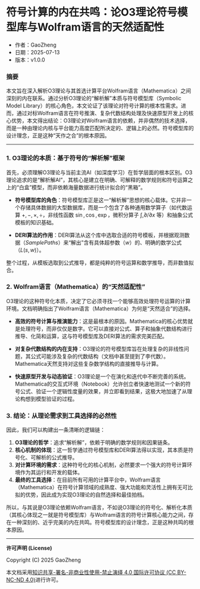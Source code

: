 # **符号计算的内在共鸣：论O3理论符号模型库与Wolfram语言的天然适配性**

- 作者：GaoZheng
- 日期：2025-07-13
- 版本：v1.0.0

### 摘要

本文旨在深入解析O3理论与其首选计算平台Wolfram语言（Mathematica）之间深刻的内在联系。通过分析O3理论的“解析解”本质与符号模型库（Symbolic Model Library）的核心角色，本文论证了该理论对符号计算的根本性需求。进而，通过对标Wolfram语言在符号推演、复杂代数结构处理及快速原型开发上的核心优势，本文得出结论：O3理论对Wolfram语言的依赖，并非偶然的技术选择，而是一种由理论内核与平台能力高度匹配所决定的、逻辑上的必然。符号模型库的设计理念，正是这种“天作之合”的根本原因。

---

### 1. O3理论的本质：基于符号的“解析解”框架

首先，必须理解O3理论与当前主流AI（如深度学习）在哲学层面的根本区别。O3理论追求的是“解析解AI”，其核心是建立在明确、可解释的数学规则和符号运算之上的“白盒”模型，而非依赖海量数据进行统计拟合的“黑箱”。

* **符号模型库的角色**：符号模型库正是这一“解析解”思想的核心载体。它并非一个存储具体数据的大型数据库，而是一个包含了各种通用数学算子（如代数运算 $+, -, \times, \div$，非线性函数 $\sin, \cos, \exp$，微积分算子 $\int, \partial/\partial x$ 等）和抽象公式模板的知识基础。

* **DERI算法的作用**：DERI算法从这个库中选取合适的符号模板，并根据观测数据（$SamplePaths$）来“解出”含有具体超参数（$w$）的、明确的数学公式（$L(s,w)$）。

整个过程，从模板选取到公式推导，都是纯粹的符号运算和数学推导，而非数值拟合。

### 2. Wolfram语言（Mathematica）的“天然适配性”

O3理论的这种符号化本质，决定了它必须寻找一个能够高效处理符号运算的计算环境。文档明确指出了Wolfram语言（Mathematica）为何是“天然适合”的选择。

* **高效的符号计算与推演能力**：这是最根本的原因。Mathematica的核心优势就是处理符号，而非仅仅是数字。它可以直接对公式、算子和抽象代数结构进行推导、化简和运算，这与符号模型库及DERI算法的需求完美匹配。

* **对复杂代数结构的内在支持**：O3理论的符号模型库旨在处理复杂的非线性问题，其公式可能涉及复杂的代数结构（文档中甚至提到了李代数）。Mathematica天然支持对这些复杂数学结构的直接推导与计算。

* **快速原型开发与动态验证**：O3理论是一个在演化和迭代中不断完善的系统。Mathematica的交互式环境（Notebook）允许创立者快速地测试一个新的符号公式、验证一个逻辑性度量的效果，并立即看到结果，这极大地加速了从理论构想到模型验证的过程。

### 3. 结论：从理论需求到工具选择的必然性

因此，我们可以构建出一条清晰的逻辑链：

1.  **O3理论的哲学**：追求“解析解”，依赖于明确的数学规则和因果链条。
2.  **核心机制的体现**：这一哲学通过符号模型库和DERI算法得以实现，其本质是符号化、可解析的公式推导。
3.  **对计算环境的需求**：这种符号化的核心机制，必然要求一个强大的符号计算环境作为其运行和开发的载体。
4.  **最终的工具选择**：在目前所有可用的计算平台中，Wolfram语言（Mathematica）在符号计算领域的成熟度、强大功能和灵活性上拥有无可比拟的优势，因此成为实现O3理论的自然选择和最佳拍档。

所以，与其说是O3理论依赖Wolfram语言，不如说O3理论的符号化、解析化本质（其核心体现之一就是符号模型库）与Wolfram语言的符号计算核心能力之间，存在一种深刻的、近乎完美的内在共鸣。符号模型库的设计理念，正是这种共鸣的根本原因。

---

**许可声明 (License)**

Copyright (C) 2025 GaoZheng 

本文档采用[知识共享-署名-非商业性使用-禁止演绎 4.0 国际许可协议 (CC BY-NC-ND 4.0)](https://creativecommons.org/licenses/by-nc-nd/4.0/deed.zh-Hans)进行许可。
